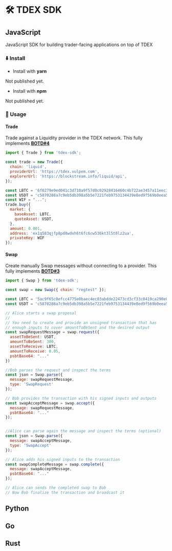 # 🛠 TDEX SDK


## JavaScript
JavaScript SDK for building trader-facing applications on top of TDEX

### ⬇️ Install

* Install with **yarn**

Not published yet.

* Install with **npm**

Not published yet.

### 📄 Usage

#### Trade

Trade against a Liquidity provider in the TDEX network. This fully implements [**BOTD#4**](https://tdex.sevenlabs.io/04-trade-protocol.html)


```js
import { Trade } from 'tdex-sdk';

const trade = new Trade({
  chain: 'liquid',
  providerUrl: 'https://tdex.vulpem.com',
  explorerUrl: 'https://blockstream.info/liquid/api',
});

const LBTC = '6f0279e9ed041c3d710a9f57d0c02928416460c4b722ae3457a11eec381c526d';
const USDT = 'c5870288a7c9eb5db398a5b5e7221feb9753134439e8ed9f569b0eea5a423330';
const WIF = "...";
trade.buy({
  market: {
    baseAsset: LBTC,
    quoteAsset: USDT,
  },
  amount: 0.001,
  address: 'ex1q583qjfp8pd8wdxh6t6fc6cw536kt3l5t0lz2ua',
  privateKey: WIF
});


```

#### Swap

Create manually Swap messages without connecting to a provider. This fully implements [**BOTD#3**](https://tdex.sevenlabs.io/03-swap-protocol.html)

```js
import { Swap } from 'tdex-sdk';

const swap = new Swap({ chain: "regtest" });

const LBTC = '5ac9f65c0efcc4775e0baec4ec03abdde22473cd3cf33c0419ca290e0751b225';
const USDT = 'c5870288a7c9eb5db398a5b5e7221feb9753134439e8ed9f569b0eea5a423330';

// Alice starts a swap proposal 
//
// You need to create and provide an unsigned transaction that has 
// enough inputs to cover amountToBeSent and the desired output
const swapRequestMessage = swap.request({
  assetToBeSent: USDT,
  amountToBeSent: 300,
  assetToReceive: LBTC,
  amountToReceive: 0.05,
  psbtBase64: "..."
})

//Bob parses the request and inspect the terms
const json = Swap.parse({
  message: swapRequestMessage,
  type: 'SwapRequest'
});

// Bob provides the transaction with his signed inputs and outputs
const swapAcceptMessage = swap.accept({
  message: swapRequestMessage,
  psbtBase64: "..."
});


//Alice can parse again the message and inspect the terms (optional)
const json = Swap.parse({
  message: swapAcceptMessage,
  type: 'SwapAccept'
});

// Alice adds his signed inputs to the transaction
const swapCompleteMessage = swap.complete({
  message: swapAcceptMessage,
  psbtBase64: "..."
});

// Alice can sends the completed swap to Bob 
// Now Bob finalize the transaction and broadcast it 

```
 
## Python

## Go 

## Rust